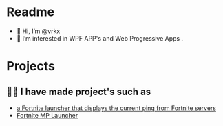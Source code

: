 # Readme
- 👋 Hi, I’m @vrkx
- 👀 I’m interested in WPF APP's and Web Progressive Apps .
# Projects
## 👩‍💻 I have made project's such as 
- [a Fortnite launcher that displays the current ping from Fortnite servers](https://github.com/vrkx/FPing )
- [Fortnite MP Launcher](https://vrkx.github.io/404/)


<!---
vrkx/vrkx is a ✨ special ✨ repository because its `README.md` (this file) appears on your GitHub profile.
You can click the Preview link to take a look at your changes.
--->
